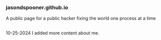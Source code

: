 ### jasondspooner.github.io
A public page for a public hacker fixing the world one process at a time

## 
10-25-2024 I added more content about me.  
